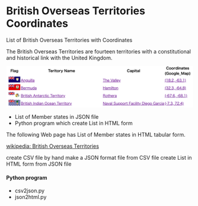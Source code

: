 British Overseas Territories Coordinates
===============

List of British Overseas Territories with Coordinates

The British Overseas Territories are fourteen territories with a constitutional and historical link with the United Kingdom.

![ british overseas territories  coordinates](https://github.com/ohwada/World_Countries/blob/main/british_overseas_territories_coordinates/screenshots/british_overseas_territories_coordinates.png)

- List of Member states in JSON file
- Python program which create List in HTML form

The following Web page has List of Member states in HTML tabular form.

[wikipedia: British Overseas Territories](https://en.wikipedia.org/wiki/British_Overseas_Territories)

create CSV file by hand
make a JSON format file from CSV file
create List in HTML form from JSON file

#### Python program
- csv2json.py
- json2html.py

